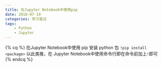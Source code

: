 ```yaml
---
title: 在Jupyter Notebook中使用pip
date: 2018-07-19
categories: 学习笔记
tags:
    - Python
    - Jupyter
---
```

{% cq %}
在Jupyter Notebook中使用 pip 安装 python 包 `!pip install <package>`
以此类推，在 Jupyter Notebook中使用命令行即在命令前加上`!`即可
{% endcq %}

